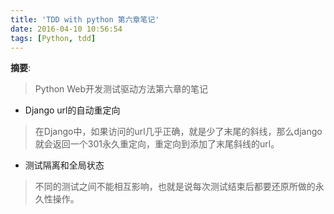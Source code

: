```yaml
---
title: 'TDD with python 第六章笔记'
date: 2016-04-10 10:56:54
tags: [Python, tdd]
---
```


__摘要__:

> Python Web开发测试驱动方法第六章的笔记

<!-- more -->
+ Django url的自动重定向
> 在Django中，如果访问的url几乎正确，就是少了末尾的斜线，那么django就会返回一个301永久重定向，重定向到添加了末尾斜线的url。
+ 测试隔离和全局状态
> 不同的测试之间不能相互影响，也就是说每次测试结束后都要还原所做的永久性操作。
